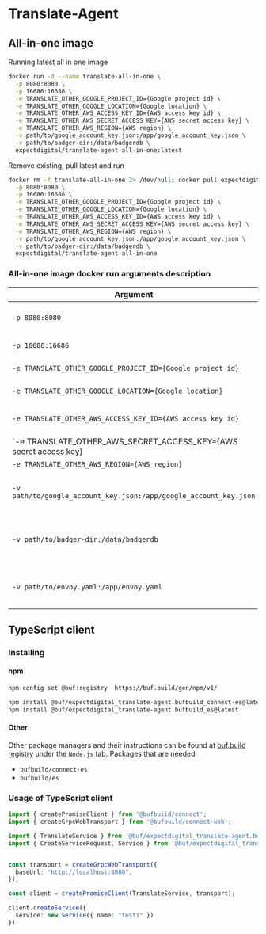 # Translate-Agent

## All-in-one image
Running latest all in one image
```bash
docker run -d --name translate-all-in-one \
  -p 8080:8080 \
  -p 16686:16686 \
  -e TRANSLATE_OTHER_GOOGLE_PROJECT_ID={Google project id} \
  -e TRANSLATE_OTHER_GOOGLE_LOCATION={Google location} \
  -e TRANSLATE_OTHER_AWS_ACCESS_KEY_ID={AWS access key id} \
  -e TRANSLATE_OTHER_AWS_SECRET_ACCESS_KEY={AWS secret access key} \
  -e TRANSLATE_OTHER_AWS_REGION={AWS region} \
  -v path/to/google_account_key.json:/app/google_account_key.json \
  -v path/to/badger-dir:/data/badgerdb \
  expectdigital/translate-agent-all-in-one:latest
```
Remove existing, pull latest and run
```bash
docker rm -f translate-all-in-one 2> /dev/null; docker pull expectdigital/translate-agent-all-in-one; docker run -d --name translate-all-in-one \
  -p 8080:8080 \
  -p 16686:16686 \
  -e TRANSLATE_OTHER_GOOGLE_PROJECT_ID={Google project id} \
  -e TRANSLATE_OTHER_GOOGLE_LOCATION={Google location} \
  -e TRANSLATE_OTHER_AWS_ACCESS_KEY_ID={AWS access key id} \
  -e TRANSLATE_OTHER_AWS_SECRET_ACCESS_KEY={AWS secret access key} \
  -e TRANSLATE_OTHER_AWS_REGION={AWS region} \
  -v path/to/google_account_key.json:/app/google_account_key.json \
  -v path/to/badger-dir:/data/badgerdb \
  expectdigital/translate-agent-all-in-one
```

### All-in-one image docker run arguments description
| Argument                                                              | Description                                            |
|-----------------------------------------------------------------------|--------------------------------------------------------|
| `-p 8080:8080`                                                        | Translate service port                                 |
| `-p 16686:16686`                                                      | Jaeger UI port                                         |
| `-e TRANSLATE_OTHER_GOOGLE_PROJECT_ID={Google project id}`            | Google project id                                      |
| `-e TRANSLATE_OTHER_GOOGLE_LOCATION={Google location}`                | Google  location                                       |
| `-e TRANSLATE_OTHER_AWS_ACCESS_KEY_ID={AWS access key id}`            | AWS access key id                                      |
| `-e TRANSLATE_OTHER_AWS_SECRET_ACCESS_KEY={AWS secret access key}     | AWS secret access key                                  |
| `-e TRANSLATE_OTHER_AWS_REGION={AWS region}`                          | AWS region                                             |
| `-v path/to/google_account_key.json:/app/google_account_key.json`     | Path to Google account key                             |
| `-v path/to/badger-dir:/data/badgerdb`                                | Path for BadgerDB db for data persistency *(Optional)* |
| `-v path/to/envoy.yaml:/app/envoy.yaml`                               | Path to custom envoy.yaml *(Optional)*                 |

## TypeScript client

### Installing

#### npm
```bash
npm config set @buf:registry  https://buf.build/gen/npm/v1/

npm install @buf/expectdigital_translate-agent.bufbuild_connect-es@latest
npm install @buf/expectdigital_translate-agent.bufbuild_es@latest
```
#### Other

Other package managers and their instructions can be found at [buf.build registry](https://buf.build/expectdigital/translate-agent/assets/main) under the `Node.js` tab.
Packages that are needed:
- `bufbuild/connect-es`
- `bufbuild/es`

### Usage of TypeScript client
```typescript
import { createPromiseClient } from '@bufbuild/connect';
import { createGrpcWebTransport } from '@bufbuild/connect-web';

import { TranslateService } from '@buf/expectdigital_translate-agent.bufbuild_connect-es/translate/v1/translate_connect';
import { CreateServiceRequest, Service } from '@buf/expectdigital_translate-agent.bufbuild_es/translate/v1/translate_pb';


const transport = createGrpcWebTransport({
  baseUrl: "http://localhost:8080",
});

const client = createPromiseClient(TranslateService, transport);

client.createService({
  service: new Service({ name: "test1" })
})
```
